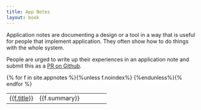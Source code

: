 ```yaml
---
title: App Notes
layout: book
---
```

Application notes are documenting a design or a tool in a way that is useful for people that implement application. They often show how to do things with the whole system. 

People are urged to write up their experiences in an application note and submit this as a [PR on Github].

<table>
	<colgroup>
		<col style="width:30%">
		<col style="width:70%">
	</colgroup>
{% for f in site.appnotes %}{%unless f.noindex%}<tr>
	<td><a href="{{f.url}}">{{f.title}}</a></td><td> {{f.summary}}</td>
</tr>
{%endunless%}{% endfor %}

</table>

[PR on Github]: https://github.com/osgi/osgi.enroute.site/pulls
